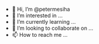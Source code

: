 - 👋 Hi, I’m @petermesiha
- 👀 I’m interested in ...
- 🌱 I’m currently learning ...
- 💞️ I’m looking to collaborate on ...
- 📫 How to reach me ...

<!---
petermesiha/petermesiha is a ✨ special ✨ repository because its `README.md` (this file) appears on your GitHub profile.
You can click the Preview link to take a look at your changes.
--->
